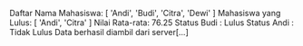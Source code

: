 Daftar Nama Mahasiswa: [ 'Andi', 'Budi', 'Citra', 'Dewi' ]
Mahasiswa yang Lulus: [ 'Andi', 'Citra' ]
Nilai Rata-rata: 76.25
Status Budi : Lulus
Status Andi : Tidak Lulus
Data berhasil diambil dari server[...]

